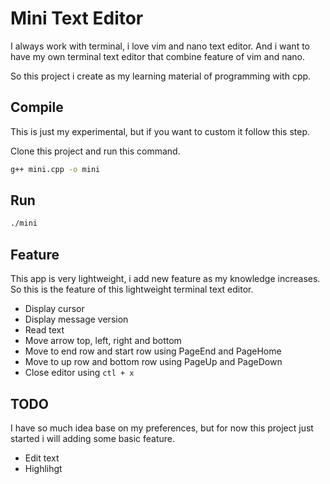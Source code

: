 # Mini Text Editor

I always work with terminal, i love vim and nano text editor. And i want to have my own terminal text editor that combine feature of vim and nano.

So this project i create as my learning material of programming with cpp.

## Compile

This is just my experimental, but if you want to custom it follow this step.

Clone this project and run this command.
```bash
g++ mini.cpp -o mini
```

## Run

```bash
./mini
```

## Feature

This app is very lightweight, i add new feature as my knowledge increases. So this is the feature of this lightweight terminal text editor.

- Display cursor
- Display message version
- Read text
- Move arrow top, left, right and bottom
- Move to end row and start row using PageEnd and PageHome
- Move to up row and bottom row using PageUp and PageDown
- Close editor using `ctl + x`

## TODO

I have so much idea base on my preferences, but for now this project just started i will adding some basic feature.

- Edit text
- Highlihgt
